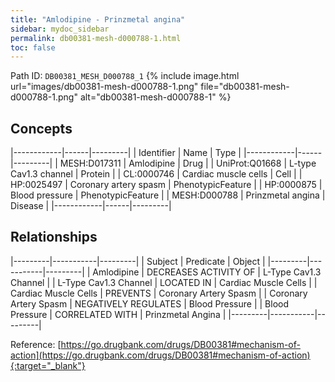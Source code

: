 ```yaml
---
title: "Amlodipine - Prinzmetal angina"
sidebar: mydoc_sidebar
permalink: db00381-mesh-d000788-1.html
toc: false 
---
```



Path ID: `DB00381_MESH_D000788_1`
{% include image.html url="images/db00381-mesh-d000788-1.png" file="db00381-mesh-d000788-1.png" alt="db00381-mesh-d000788-1" %}

## Concepts

|------------|------|---------|
| Identifier | Name | Type    |
|------------|------|---------|
| MESH:D017311 | Amlodipine | Drug |
| UniProt:Q01668 | L-type Cav1.3 channel | Protein |
| CL:0000746 | Cardiac muscle cells | Cell |
| HP:0025497 | Coronary artery spasm | PhenotypicFeature |
| HP:0000875 | Blood pressure | PhenotypicFeature |
| MESH:D000788 | Prinzmetal angina | Disease |
|------------|------|---------|

## Relationships

|---------|-----------|---------|
| Subject | Predicate | Object  |
|---------|-----------|---------|
| Amlodipine | DECREASES ACTIVITY OF | L-Type Cav1.3 Channel |
| L-Type Cav1.3 Channel | LOCATED IN | Cardiac Muscle Cells |
| Cardiac Muscle Cells | PREVENTS | Coronary Artery Spasm |
| Coronary Artery Spasm | NEGATIVELY REGULATES | Blood Pressure |
| Blood Pressure | CORRELATED WITH | Prinzmetal Angina |
|---------|-----------|---------|

Reference: [https://go.drugbank.com/drugs/DB00381#mechanism-of-action](https://go.drugbank.com/drugs/DB00381#mechanism-of-action){:target="_blank"}